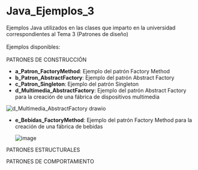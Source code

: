 # Java_Ejemplos_3
Ejemplos Java utilizados en las clases que imparto en la universidad correspondientes al Tema 3 (Patrones de diseño)<br>
<br>
Ejemplos disponibles:<br>
<br>
PATRONES DE CONSTRUCCIÓN
- **a_Patron_FactoryMethod**: Ejemplo del patrón Factory Method
- **b_Patron_AbstractFactory**: Ejemplo del patrón Abstract Factory
- **c_Patron_Singleton**: Ejemplo del patrón Singleton
- **d_Multimedia_AbstractFactory**: Ejemplo del patrón Abstract Factory para la creación de una fábrica de dispositivos multimedia

![d_Multimedia_AbstractFactory drawio](https://github.com/aalonsopuig/Java_Ejemplos_3/assets/57196844/2f54d0ef-1ac5-48d3-8468-7551e4fb4603)

  
- **e_Bebidas_FactoryMethod**: Ejemplo del patrón Factory Method para la creación de una fábrica de bebidas

  
  ![image](https://github.com/aalonsopuig/Java_Ejemplos_3/assets/57196844/730792f0-6782-4ca5-b738-859fafe4e8a9)


PATRONES ESTRUCTURALES

PATRONES DE COMPORTAMIENTO


